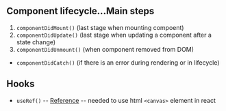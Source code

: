 
## Component lifecycle...Main steps

1. ```componentDidMount()```  (last stage when mounting compoent)
2. ```componentDidUpdate()```  (last stage when updating a component after a state change)
3. ```componentDidUnmount()```   (when component removed from DOM)

- ```componentDidCatch()``` (if there is an error during rendering or in lifecycle)

## Hooks

- ```useRef()```
    -- [Reference](https://medium.com/trabe/react-useref-hook-b6c9d39e2022)
    -- needed to use html ```<canvas>``` element in react


